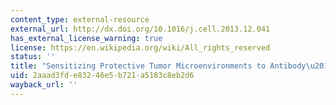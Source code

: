 ```yaml
---
content_type: external-resource
external_url: http://dx.doi.org/10.1016/j.cell.2013.12.041
has_external_license_warning: true
license: https://en.wikipedia.org/wiki/All_rights_reserved
status: ''
title: "Sensitizing Protective Tumor Microenvironments to Antibody\u2013mediated Therapy"
uid: 2aaad3fd-e832-46e5-b721-a5183c8eb2d6
wayback_url: ''
---
```

